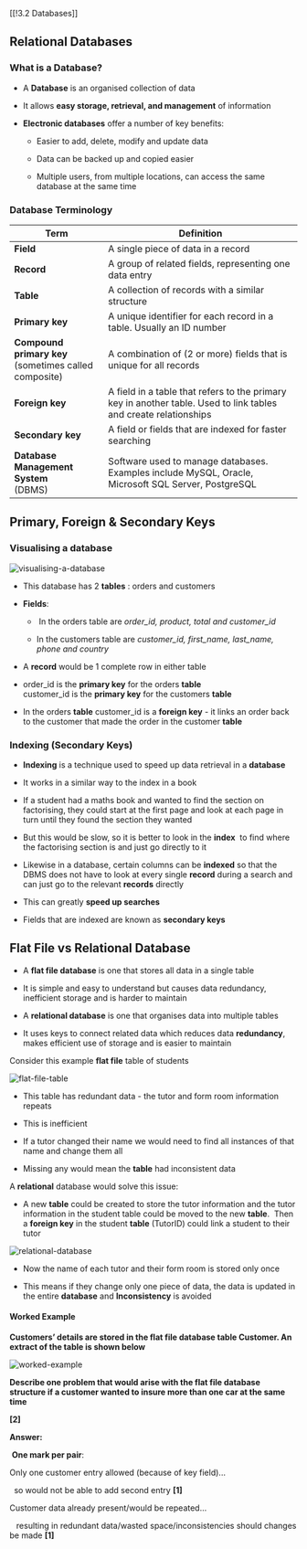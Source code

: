 [[!3.2 Databases]]

## Relational Databases

### What is a Database?

- A **Database** is an organised collection of data
    
- It allows **easy storage, retrieval, and management** of information
    
- **Electronic databases** offer a number of key benefits:
    
    - Easier to add, delete, modify and update data
        
    - Data can be backed up and copied easier
        
    - Multiple users, from multiple locations, can access the same database at the same time
        

### Database Terminology

|**Term**|**Definition**|
|---|---|
|**Field**|A single piece of data in a record|
|**Record**|A group of related fields, representing one data entry|
|**Table**|A collection of records with a similar structure|
|**Primary key**|A unique identifier for each record in a table. Usually an ID number|
|**Compound primary key**  <br>(sometimes called composite)|A combination of (2 or more) fields that is unique for all records|
|**Foreign key**|A field in a table that refers to the primary key in another table. Used to link tables and create relationships|
|**Secondary key**|A field or fields that are indexed for faster searching|
|**Database Management System**  <br>(DBMS)|Software used to manage databases. Examples include MySQL, Oracle, Microsoft SQL Server, PostgreSQL|

## Primary, Foreign & Secondary Keys

### Visualising a database

![visualising-a-database](https://cdn.savemyexams.com/cdn-cgi/image/f=auto,width=3840/https://cdn.savemyexams.com/uploads/2023/08/visualising-a-database.png)

- This database has 2 **tables** : orders and customers
    
- **Fields**:
    
    -  In the orders table are _order_id, product, total and customer_id_
        
    - In the customers table are _customer_id, first_name, last_name, phone and country_
        
- A **record** would be 1 complete row in either table
    
- order_id is the **primary key** for the orders **table**  
    customer_id is the **primary key** for the customers **table**
    
- In the orders **table** customer_id is a **foreign key** - it links an order back to the customer that made the order in the customer **table**
    

### Indexing (Secondary Keys)

- **Indexing** is a technique used to speed up data retrieval in a **database**
    
- It works in a similar way to the index in a book 
    
- If a student had a maths book and wanted to find the section on factorising, they could start at the first page and look at each page in turn until they found the section they wanted 
    
- But this would be slow, so it is better to look in the **index**  to find where the factorising section is and just go directly to it 
    
- Likewise in a database, certain columns can be **indexed** so that the DBMS does not have to look at every single **record** during a search and can just go to the relevant **records** directly 
    
- This can greatly **speed up searches** 
    
- Fields that are indexed are known as **secondary keys**
    

## Flat File vs Relational Database

- A **flat file database** is one that stores all data in a single table
    
- It is simple and easy to understand but causes data redundancy, inefficient storage and is harder to maintain
    
- A **relational database** is one that organises data into multiple tables 
    
- It uses keys to connect related data which reduces data **redundancy**, makes efficient use of storage and is easier to maintain
    

Consider this example **flat file** table of students 

![flat-file-table](https://cdn.savemyexams.com/cdn-cgi/image/f=auto,width=3840/https://cdn.savemyexams.com/uploads/2023/08/flat-file-table.png)

- This table has redundant data - the tutor and form room information repeats 
    
- This is inefficient
    
- If a tutor changed their name we would need to find all instances of that name and change them all
    
- Missing any would mean the **table** had inconsistent data
    

A **relational** database would solve this issue:

- A new **table** could be created to store the tutor information and the tutor information in the student table could be moved to the new **table**.  Then a **foreign key** in the student **table** (TutorID) could link a student to their tutor
    

![relational-database](https://cdn.savemyexams.com/cdn-cgi/image/f=auto,width=3840/https://cdn.savemyexams.com/uploads/2023/08/relational-database.png)

- Now the name of each tutor and their form room is stored only once
    
- This means if they change only one piece of data, the data is updated in the entire **database** and **Inconsistency** is avoided
    

#### Worked Example

**Customers’ details are stored in the flat file database table Customer. An extract of the table is shown below**

![worked-example](https://cdn.savemyexams.com/cdn-cgi/image/f=auto,width=3840/https://cdn.savemyexams.com/uploads/2023/08/worked-example.png)

**Describe one problem that would arise with the flat file database structure if a customer wanted to insure more than one car at the same time**

**[2]**

**Answer:**

 **One mark per pair**:

Only one customer entry allowed (because of key field)... 

  so would not be able to add second entry **[1]**

Customer data already present/would be repeated...

   resulting in redundant data/wasted space/inconsistencies should changes be made **[1]**